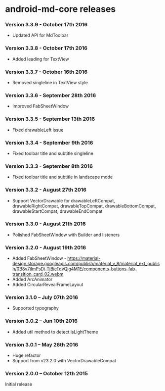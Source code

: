 # android-md-core releases #

### Version 3.3.9 - October 17th 2016 ###

- Updated API for MdToolbar

### Version 3.3.8 - October 17th 2016 ###

- Added leading for TextView


### Version 3.3.7 - October 16th 2016 ###

- Removed singleline in TextView style


### Version 3.3.6 - September 28th 2016 ###

- Improved FabSheetWindow


### Version 3.3.5 - September 13th 2016 ###

- Fixed drawableLeft issue


### Version 3.3.4 - September 9th 2016 ###

- Fixed toolbar title and subtitle singleline


### Version 3.3.3 - September 8th 2016 ###

- Fixed toolbar title and subtitle in landscape mode


### Version 3.3.2 - August 27th 2016 ###

- Support VectorDrawable for drawableLeftCompat, drawableRightCompat, drawableTopCompat, drawableBottomCompat, drawableStartCompat, drawableEndCompat


### Version 3.3.0 - August 21th 2016 ###

- Polished FabSheetWindow with Builder and listeners

### Version 3.2.0 - August 19th 2016 ###

- Added FabSheetWindow - https://material-design.storage.googleapis.com/publish/material_v_8/material_ext_publish/0B8v7jImPsDi-TjBicTdvQjg4M1E/components-buttons-fab-transition_card_02.webm
- Added ArcAnimator
- Added CircularRevealFrameLayout

### Version 3.1.0 – July 07th 2016 ###

- Supported typography


### Version 3.0.2 – Jun 10th 2016 ###

- Added util method to detect isLightTheme


### Version 3.0.1 – May 26th 2016 ###

- Huge refactor
- Support from v23.2.0 with VectorDrawableCompat


### Version 2.0.0 – October 12th 2015 ###

Initial release

